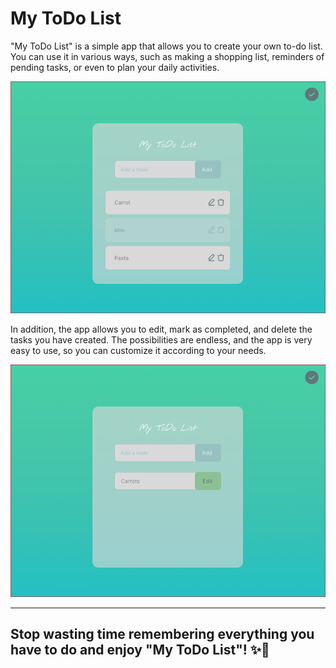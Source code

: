 # My ToDo List

"My ToDo List" is a simple app that allows you to create your own to-do list. You can use it in various ways, such as making a shopping list, reminders of pending tasks, or even to plan your daily activities.

![Frame 1](./public/Frame%201.png "Home")


In addition, the app allows you to edit, mark as completed, and delete the tasks you have created. The possibilities are endless, and the app is very easy to use, so you can customize it according to your needs.

![Frame 2](./public/Frame%202.png "Home")


---
## Stop wasting time remembering everything you have to do and enjoy "My ToDo List"! ✨🎉